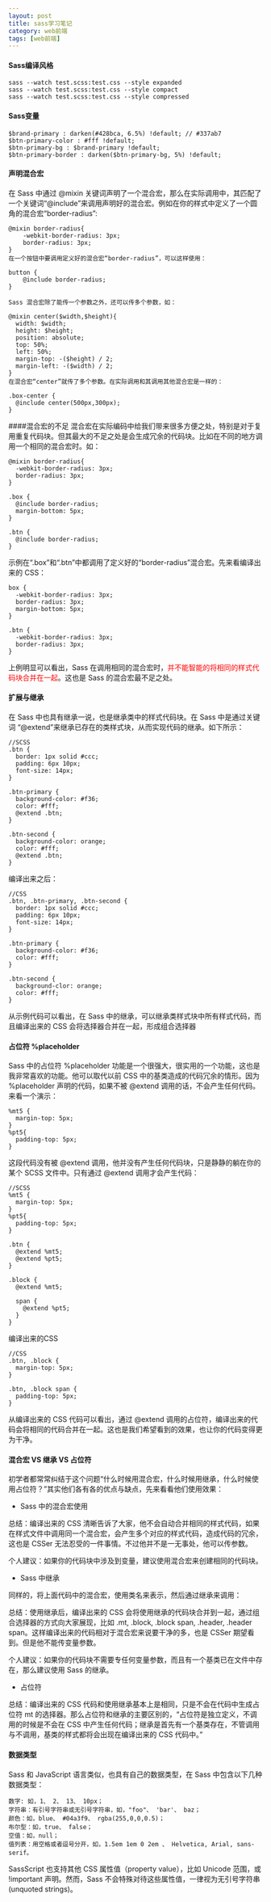 ```yaml
---
layout: post
title: sass学习笔记
category: web前端
tags: [web前端]
---
```


#### Sass编译风格

    sass --watch test.scss:test.css --style expanded
    sass --watch test.scss:test.css --style compact
    sass --watch test.scss:test.css --style compressed

#### Sass变量

    $brand-primary : darken(#428bca, 6.5%) !default; // #337ab7
    $btn-primary-color : #fff !default;
    $btn-primary-bg : $brand-primary !default;
    $btn-primary-border : darken($btn-primary-bg, 5%) !default;

#### 声明混合宏

在 Sass 中通过 @mixin 关键词声明了一个混合宏，那么在实际调用中，其匹配了一个关键词“@include”来调用声明好的混合宏。例如在你的样式中定义了一个圆角的混合宏“border-radius”:

    @mixin border-radius{
        -webkit-border-radius: 3px;
        border-radius: 3px;
    }
    在一个按钮中要调用定义好的混合宏“border-radius”，可以这样使用：

    button {
        @include border-radius;
    }

    Sass 混合宏除了能传一个参数之外，还可以传多个参数，如：

    @mixin center($width,$height){
      width: $width;
      height: $height;
      position: absolute;
      top: 50%;
      left: 50%;
      margin-top: -($height) / 2;
      margin-left: -($width) / 2;
    }
    在混合宏“center”就传了多个参数。在实际调用和其调用其他混合宏是一样的：

    .box-center {
      @include center(500px,300px);
    }

####混合宏的不足
混合宏在实际编码中给我们带来很多方便之处，特别是对于复用重复代码块。但其最大的不足之处是会生成冗余的代码块。比如在不同的地方调用一个相同的混合宏时。如：

    @mixin border-radius{
      -webkit-border-radius: 3px;
      border-radius: 3px;
    }

    .box {
      @include border-radius;
      margin-bottom: 5px;
    }

    .btn {
      @include border-radius;
    }

示例在“.box”和“.btn”中都调用了定义好的“border-radius”混合宏。先来看编译出来的 CSS：

    box {
      -webkit-border-radius: 3px;
      border-radius: 3px;
      margin-bottom: 5px;
    }

    .btn {
      -webkit-border-radius: 3px;
      border-radius: 3px;
    }

上例明显可以看出，Sass 在调用相同的混合宏时，<span style="color:red">并不能智能的将相同的样式代码块合并在一起</span>。这也是 Sass 的混合宏最不足之处。

#### 扩展与继承

在 Sass 中也具有继承一说，也是继承类中的样式代码块。在 Sass 中是通过关键词 “@extend”来继承已存在的类样式块，从而实现代码的继承。如下所示：

    //SCSS
    .btn {
      border: 1px solid #ccc;
      padding: 6px 10px;
      font-size: 14px;
    }

    .btn-primary {
      background-color: #f36;
      color: #fff;
      @extend .btn;
    }

    .btn-second {
      background-color: orange;
      color: #fff;
      @extend .btn;
    }

编译出来之后：

    //CSS
    .btn, .btn-primary, .btn-second {
      border: 1px solid #ccc;
      padding: 6px 10px;
      font-size: 14px;
    }

    .btn-primary {
      background-color: #f36;
      color: #fff;
    }

    .btn-second {
      background-clor: orange;
      color: #fff;
    }

从示例代码可以看出，在 Sass 中的继承，可以继承类样式块中所有样式代码，而且编译出来的 CSS 会将选择器合并在一起，形成组合选择器

#### 占位符 %placeholder

Sass 中的占位符 %placeholder 功能是一个很强大，很实用的一个功能，这也是我非常喜欢的功能。他可以取代以前 CSS 中的基类造成的代码冗余的情形。因为 %placeholder 声明的代码，如果不被 @extend 调用的话，不会产生任何代码。来看一个演示：

    %mt5 {
      margin-top: 5px;
    }
    %pt5{
      padding-top: 5px;
    }

这段代码没有被 @extend 调用，他并没有产生任何代码块，只是静静的躺在你的某个 SCSS 文件中。只有通过 @extend 调用才会产生代码：

    //SCSS
    %mt5 {
      margin-top: 5px;
    }
    %pt5{
      padding-top: 5px;
    }

    .btn {
      @extend %mt5;
      @extend %pt5;
    }

    .block {
      @extend %mt5;

      span {
        @extend %pt5;
      }
    }

编译出来的CSS

    //CSS
    .btn, .block {
      margin-top: 5px;
    }

    .btn, .block span {
      padding-top: 5px;
    }

从编译出来的 CSS 代码可以看出，通过 @extend 调用的占位符，编译出来的代码会将相同的代码合并在一起。这也是我们希望看到的效果，也让你的代码变得更为干净。

#### 混合宏 VS 继承 VS 占位符

初学者都常常纠结于这个问题“什么时候用混合宏，什么时候用继承，什么时候使用占位符？”其实他们各有各的优点与缺点，先来看看他们使用效果：

* Sass 中的混合宏使用

总结：编译出来的 CSS 清晰告诉了大家，他不会自动合并相同的样式代码，如果在样式文件中调用同一个混合宏，会产生多个对应的样式代码，造成代码的冗余，这也是 CSSer 无法忍受的一件事情。不过他并不是一无事处，他可以传参数。

个人建议：如果你的代码块中涉及到变量，建议使用混合宏来创建相同的代码块。

* Sass 中继承

同样的，将上面代码中的混合宏，使用类名来表示，然后通过继承来调用：

总结：使用继承后，编译出来的 CSS 会将使用继承的代码块合并到一起，通过组合选择器的方式向大家展现，比如 .mt, .block, .block span, .header, .header span。这样编译出来的代码相对于混合宏来说要干净的多，也是 CSSer 期望看到。但是他不能传变量参数。

个人建议：如果你的代码块不需要专任何变量参数，而且有一个基类已在文件中存在，那么建议使用 Sass 的继承。

* 占位符

总结：编译出来的 CSS 代码和使用继承基本上是相同，只是不会在代码中生成占位符 mt 的选择器。那么占位符和继承的主要区别的，“占位符是独立定义，不调用的时候是不会在 CSS 中产生任何代码；继承是首先有一个基类存在，不管调用与不调用，基类的样式都将会出现在编译出来的 CSS 代码中。”


#### 数据类型
Sass 和 JavaScript 语言类似，也具有自己的数据类型，在 Sass 中包含以下几种数据类型：

    数字: 如，1、 2、 13、 10px；
    字符串：有引号字符串或无引号字符串，如，"foo"、 'bar'、 baz；
    颜色：如，blue、 #04a3f9、 rgba(255,0,0,0.5)；
    布尔型：如，true、 false；
    空值：如，null；
    值列表：用空格或者逗号分开，如，1.5em 1em 0 2em 、 Helvetica, Arial, sans-serif。

SassScript 也支持其他 CSS 属性值（property value），比如 Unicode 范围，或 !important 声明。然而，Sass 不会特殊对待这些属性值，一律视为无引号字符串 (unquoted strings)。

